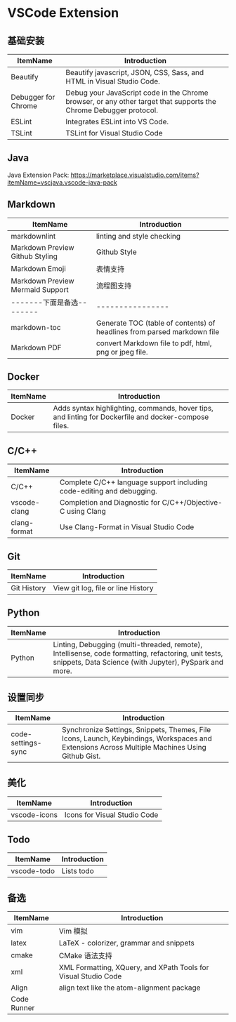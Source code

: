 # VSCode Extension

## 基础安装

| ItemName | Introduction |
| -------- | ------------ |
| Beautify            | Beautify javascript, JSON, CSS, Sass, and HTML in Visual Studio Code. |
| Debugger for Chrome | Debug your JavaScript code in the Chrome browser, or any other target that supports the Chrome Debugger protocol. |
| ESLint              | Integrates ESLint into VS Code. |
| TSLint              | TSLint for Visual Studio Code |

## Java

Java Extension Pack: https://marketplace.visualstudio.com/items?itemName=vscjava.vscode-java-pack

## Markdown

| ItemName | Introduction |
| -------- | ------------ |
| markdownlint                     | linting and style checking |
| Markdown Preview Github Styling  | Github Style |
| Markdown Emoji                   | 表情支持 |
| Markdown Preview Mermaid Support | 流程图支持 |
| -------下面是备选-------- | ---------------- |
| markdown-toc                     | Generate TOC (table of contents) of headlines from parsed markdown file |
| Markdown PDF                     | convert Markdown file to pdf, html, png or jpeg file. |

## Docker

| ItemName | Introduction |
| -------- | ------------ |
| Docker | Adds syntax highlighting, commands, hover tips, and linting for Dockerfile and docker-compose files. |

## C/C++

| ItemName | Introduction |
| -------- | ------------ |
| C/C++               | Complete C/C++ language support including code-editing and debugging. |
| vscode-clang        | Completion and Diagnostic for C/C++/Objective-C using Clang |
| clang-format        | Use Clang-Format in Visual Studio Code |

## Git

| ItemName | Introduction |
| -------- | ------------ |
| Git History         | View git log, file or line History |

## Python

| ItemName | Introduction |
| -------- | ------------ |
| Python              | Linting, Debugging (multi-threaded, remote), Intellisense, code formatting, refactoring, unit tests, snippets, Data Science (with Jupyter), PySpark and more. |

## 设置同步

| ItemName | Introduction |
| -------- | ------------ |
| code-settings-sync  | Synchronize Settings, Snippets, Themes, File Icons, Launch, Keybindings, Workspaces and Extensions Across Multiple Machines Using Github Gist. |

## 美化

| ItemName | Introduction |
| -------- | ------------ |
| vscode-icons        | Icons for Visual Studio Code |

## Todo

| ItemName | Introduction |
| -------- | ------------ |
| vscode-todo         | Lists todo |

## 备选

| ItemName | Introduction |
| -------- | ------------ |
| vim                 | Vim 模拟 |
| latex               | LaTeX - colorizer, grammar and snippets |
| cmake               | CMake 语法支持 |
| xml                 | XML Formatting, XQuery, and XPath Tools for Visual Studio Code |
| Align               | align text like the atom-alignment package |
| Code Runner         |  |
